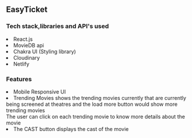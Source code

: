 ## EasyTicket
### Tech stack,libraries and API's used
<li>React.js</li>
<li>MovieDB api</li>
<li>Chakra UI (Styling library) </li>
<li>Cloudinary</li>
<li>Netlify</li>

### Features
<li>Mobile Responsive UI</li>
<li>Trending Movies shows the trending movies currently that are currently being screened at theatres and the load more button would show more trending movies </li>
<l1>The user can click on each trending movie to know more details about the movie</li>
<li>The CAST button displays the cast of the movie</li>
